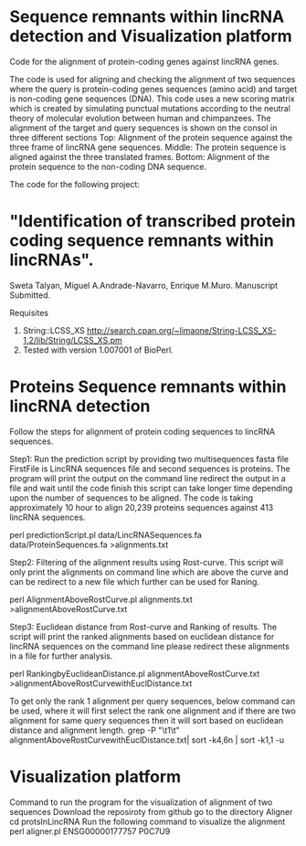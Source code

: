 # Sequence remnants within lincRNA detection and Visualization platform

Code for the alignment of protein-coding genes against lincRNA genes.


The code is used for aligning and checking the alignment of two sequences where the query is protein-coding genes sequences (amino acid) and target is non-coding gene sequences (DNA). This code uses a new scoring matrix which is created by simulating punctual mutations according to the neutral theory of molecular evolution between human and chimpanzees. The alignment of the target and query sequences is shown on the consol in three different sections Top: Alignment of the protein sequence against the three frame of lincRNA gene sequences. Middle: The protein sequence is aligned against the three translated frames. Bottom: Alignment of the protein sequence to the non-coding DNA sequence.



The code for the following project:
# "Identification of transcribed protein coding sequence remnants within lincRNAs". 
Sweta Talyan, Miguel A.Andrade-Navarro, Enrique M.Muro. Manuscript Submitted.


 Requisites
1.  String::LCSS_XS
http://search.cpan.org/~limaone/String-LCSS_XS-1.2/lib/String/LCSS_XS.pm
2. Tested with version 1.007001 of BioPerl.




# Proteins Sequence remnants within lincRNA detection

Follow the steps for alignment of protein coding sequences to lincRNA sequences.

Step1: Run the prediction script by providing two multisequences fasta file FirstFile is LincRNA sequences file and second sequences is proteins. The program will print the output on the command line redirect the output in a file and wait until the code finish this script can take longer time depending upon the number of sequences to be aligned.
The code is taking approximately 10 hour to align 20,239 proteins sequences against 413 lincRNA sequences.

perl predictionScript.pl data/LincRNASequences.fa data/ProteinSequences.fa >alignments.txt

Step2: Filtering of the alignment results using Rost-curve. This script will only print the alignments on command line which are above the curve and can be redirect to a new file which further can be used for Raning.

perl AlignmentAboveRostCurve.pl alignments.txt >alignmentAboveRostCurve.txt

Step3: Euclidean distance from Rost-curve and Ranking of results. The script will print the ranked alignments based on euclidean distance for lincRNA sequences on the command line please redirect these alignments in a file for further analysis.

perl RankingbyEuclideanDistance.pl alignmentAboveRostCurve.txt >alignmentAboveRostCurvewithEuclDistance.txt

To get only the rank 1 alignment per query sequences, below command can be used, where it will first select the rank one alignment and if there are two alignment for same query sequences then it will sort based on euclidean distance and alignment length.
grep -P "\t1\t" alignmentAboveRostCurvewithEuclDistance.txt| sort -k4,6n | sort -k1,1 -u


# Visualization platform
Command to run the program for the visualization of alignment of two sequences
Download the reposiroty from github
go to the directory Aligner 
cd protsInLincRNA
Run the following command to visualize the alignment
perl aligner.pl ENSG00000177757 P0C7U9

